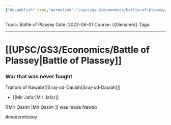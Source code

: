 ```yaml
---
{"dg-publish":true,"permalink":"/upsc/gs-3/economics/battle-of-plassey/","dgHomeLink":true,"dgPassFrontmatter":false}
---
```


Topic: Battle of Plassey
Date: 2022-06-01
Course: {{filename}}
Tags: 

---



# [[UPSC/GS3/Economics/Battle of Plassey|Battle of Plassey]]
### War that was never fought
Traitors of Nawab([[Siraj-ud-Daulah|Siraj-ud-Daulah]])
-  [[Mir Jafar|Mir Jafar]]

[[Mir Qasim |Mir Qasim ]] was made Nawab

#modernhistoy